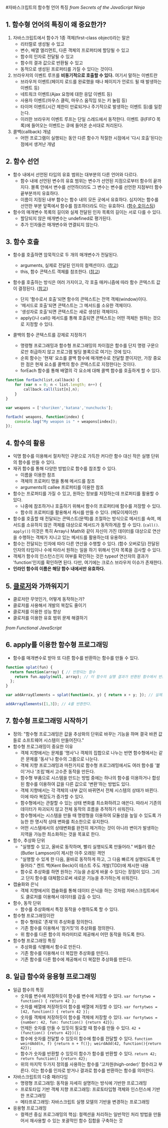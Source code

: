 #자바스크립트의 함수형 언어 특징
_from Secrets of the JavaScript Ninja_

## 1. 함수형 언어의 특징이 왜 중요한가?
1. 자바스크립트에서 함수가 1종 객체(first-class object)라는 말은
    - 리터럴로 생성될 수 있고
    - 변수, 배열 엘리먼트, 다른 객체의 프로퍼티에 할당될 수 있고
    - 함수의 인자로 전달될 수 있고
    - 함수의 결과 값으로 반환될 수 있고
    - 동적으로 생성된 프로퍼티를 가질 수 있다는 것이다.
2. 브라우저의 이벤트 루프를 **비동기적으로 호출할 수 있다.** 여기서 말하는 이벤트란
    - 브라우저 이벤트(페이지 로드를 완료했을 때나 페이지가 언로드 될 때 발생하는 이벤트 등)
    - 네트워크 이벤트(Ajax 요청에 대한 응답 이벤트 등)
    - 사용자 이벤트(마우스 클릭, 마우스 움직임 또는 키 눌림 등)
    - 타이머 이벤트(시간 제한이 만료되거나 주기적으로 발생하는 이벤트 등)를 일컫는다.
    - 이러한 브라우저 이벤트 루프는 단일 스레드에서 동작한다. 이벤트 큐(FIFO 목록)에 들어오는 이벤트는 큐에 들어온 순서대로 처리된다.
3. 콜백(callback) 개념
    - 어떤 프로그램이 실행되는 동안 다른 함수가 적절한 시점에서 '다시 호출'된다는 점에서 생겨난 개념


## 2. 함수 선언
- 함수 내에서 선언된 타입의 유효 범위는 대부분의 다른 언어와 다르다.
    - 함수 내에 선언된 변수의 유효 범위는 변수가 선언된 지점으로부터 함수의 끝까지다. 블록 안에서 변수를 선언하더라도 그 변수는 변수를 선언한 지점부터 함수 끝부분까지 유효하다.
    - 이름이 지정된 내부 함수는 함수 내의 모든 곳에서 유효하다. 심지어는 함수를 선언한 부분 앞쪽에서 함수를 참조하더라도 이는 유효하다. ([함수 호이스팅](http://til.wiki.dev/JavaScript/Function()#function_10-함수-호이스팅-function-hoistinghttp://til.wiki.dev/JavaScript/Function()#function_10-함수-호이스팅-function-hoisting))
- 함수의 매개변수 목록의 길이와 실제 전달된 인자 목록의 길이는 서로 다를 수 있다.
    - 할당되지 않은 매개변수는 undefined로 평가된다.
    - 추가 인자들은 매개변수와 연결되지 않는다.


## 3. 함수 호출
- 함수를 호출하면 암묵적으로 두 개의 매개변수가 전달된다.
    - arguments, 실제로 전달된 인자의 컬렉션이다. ([참고](http://til.wiki.dev/JavaScript/Function()#function_5-this와-argumentshttp://til.wiki.dev/JavaScript/Function()#function_5-this와-arguments))
    - this, 함수 콘텍스트 객체를 참조한다. ([참고](http://til.wiki.dev/JavaScript/this-keywordhttp://til.wiki.dev/JavaScript/this-keyword))
- 함수를 호출하는 방식은 여러 가지이고, 각 호출 매커니즘에 따라 함수 콘텍스트 값이 결정된다. ([참고](http://til.wiki.dev/JavaScript/Function()#function_6-함수의-정의와-호출http://til.wiki.dev/JavaScript/Function()#function_6-함수의-정의와-호출))
    - 단지 '함수로서 호출'되면 함수의 콘텍스트는 전역 객체(window)이다.
    - '메서드로 호출'되면 콘텍스트는 그 메서드를 소유한 객체이다.
    - '생성자로 호출'되면 콘텍스트는 새로 생성된 객체이다.
    - apply()나 call() 메서드를 통해 호출되면 콘텍스트는 어떤 객체든 원하는 것으로 지정할 수 있다.

- 콜백의 함수 콘텍스트를 강제로 지정하기
    - 명령형 프로그래밍과 함수형 프로그래밍의 차이점은 함수를 단지  명령 구문으로만 취급하지 않고 프로그램 빌딩 블록으로 여기는 것에 있다.
    - 순회 함수는 '현재' 요소를 콜백 함수에 매개변수로 전달할 뿐이지만, 가장 중요한 점은 현재 요소를 콜백의 함수 콘텍스트로 지정한다는 것이다.
    - forEach 함수를 통해 배열의 각 요소에 대해 콜백 함수를 호출하게 할 수 있다.
```javascript
function forEach(list,callback) {
    for (var n = 0; n < list.length; n++) {
        callback.call(list[n],n);
    }
}

var weapons = ['shuriken','katana','nunchucks'];

forEach( weapons, function(index) {
    console.log("My weapon is " + weapons[index]);
});
```


## 4. 함수의 활용
- 익명 함수를 이용해서 절차적인 구문으로 가득찬 커다란 함수 대신 작은 실행 단위의 함수를 만들 수 있다.
- 재귀 함수를 통해 다양한 방법으로 함수를 참조할 수 있다.
    - 이름을 이용한 참조
    - 객체의 프로퍼티 명을 통해 메서드를 참조
    - arguments의 callee 프로퍼티를 이용한 참조
- 함수는 프로퍼티를 가질 수 있고, 원하는 정보를 저장하는데 프로퍼티를 활용할 수 있다.
    - 나중에 참조하거나 호출하기 위해서 함수의 프로퍼티에 함수를 저장할 수 있다.
    - 함수의 프로퍼티를 활용해서 캐시를 만들 수 있다. (메모이제이션)
- 함수를 호출할 때 전달되는 콘텍스트(문맥)를 조절하는 방식으로 메서드를 속여, 메서드를 소유하지 않은 객체를 대상으로 메서드가 동작하게끔 할 수 있다. (`call()`. `apply()`) 이것은 특히 Array나 Math와 같이 자신이 가진 데이터를 대상으로 연산을 수행하는 객체가 지니고 있는 메서드를 활용하는데 유용하다.
- 함수는 전달되는 인자에 따라 다른 연산을 수행할 수 있다. (함수 오버로딩) 전달된 인자의 타입이나 수에 따라서 원하는 일을 하기 위해서 인자 목록을 검사할 수 있다.
- 객체가 함수의 인스턴스인지 여부를 확인하는 것은 typeof 연산자의 결과가 'function'인지를 확인하면 된다. 다만, 여기에는 크로스 브라우저 이슈가 존재한다.
- **인라인 함수의 이름은 해당 함수 내에서만 유효하다.**


## 5. [클로저](http://til.wiki.dev/JavaScript/scope-and-closure#scope-and-closure_3-클로저-closure)와 가까워지기
- 클로저란 무엇인가, 어떻게 동작하는가?
- 클로저를 사용해서 개발의 복잡도 줄이기
- 클로저를 이용한 성능 향상
- 클로저를 이용한 유효 범위 문제 해결하기


_from Functional JavaScript_
## 6. apply를 이용한 함수형 프로그래밍
- 함수를 매개변수로 받아 또 다른 함수를 반환하는 함수를 만들 수 있다.

```javascript
function splat(fun) {
  return function(array) { // 반환되는 함수
    return fun.apply(null, array); // 이 함수의 실행 결과가 반환된 함수에서 반환되는 결과 값이다. 이 함수는 배열을 매개변수로 전달한다.
  };
}

var addArrayElements = splat(function(x, y) { return x + y; }); // 실제로 동작하는 함수는 여기에 있다.

addArrayElements([1,3]); // 4를 반환한다.
```


## 7. 함수형 프로그래밍 시작하기
- 정의: "함수형 프로그래밍은 값을 추상화의 단위로 바꾸는 기능을 하며 결국 바뀐 값들로 소프트웨어 시스템이 만들어진다."
- 함수형 프로그래밍이 중요한 이유
    - 객체 지향에서는 문제를 '명사'나 객체의 집합으로 나누는 반면 함수형에서는 같은 문제를 '동사'나 함수의 그룹으로 나눈다.
    - 객체 지향 프로그래밍과 마찬가지로 함수형 프로그래밍에서도 여러 함수를 '붙이'거나 '조립'해서 고수준 동작을 만든다.
    - 함수형 부품으로 시스템을 만드는 방법 중에는 하나의 함수를 이용하거나 합성된 함수를 이용하여 값을 다른 값으로 '변환'하는 방법도 있다.
    - 객체 지향에서는 각 객체의 내부 값이 바뀌면서 전체 시스템의 상태가 바뀐다. 이에 따라 복잡도가 증가할 수 있다.
    - 함수형에서는 관찰할 수 있는 상태 변화를 최소화하려고 애쓴다. 따라서 기존의 데이터가 파괴되지 않고 전체 동작의 흐름을 추적하기 쉬워진다.
    - 함수형에서는 시스템을 만들 때 명령형을 이용하여 모듈성을 높일 수 있도록 가능한 한 명시적 상태 변화를 최소한으로 유지한다.
    - 어떤 시스템에서의 상태변화를 완전히 제거하는 것이 아니라 변이가 발생하는 지역을 가능한 최소화하는 것을 목표로 한다.
- 함수, 추상화 단위
    - "실행할 수 있고, 올바로 동작하며, 빨리 실행되도록 만들어라." 버틀러 램슨(Butler Lampson)이 제시한 아주 오래된 격언
    - "실행할 수 있게 한 다음, 올바로 동작하게 하고, 그 다음 빠르게 실행되도록 만들어라." 켄트 백(Kent Beck)이 테스트 주도 개발(TDD)에 제시한 내용
    - 함수로 추상화를 하면 원하는 기능을 손쉽게 바꿀 수 있다는 장점이 있다. 그리고 단지 함수를 대체함으로써 새로운 기능을 추가하는게 쉬워진다.
- 캡슐화와 은닉
    - 객체 지향에서의 캡슐화를 통해 데이터 은닉을 하는 것처럼 자바스크립트에서도 클로저를 이용해서 데이터를 감출 수 있다.
- 함수, 동작 단위
    - 함수를 추상화해서 특정 동작을 수행하도록 할 수 있다.
- 함수형 프로그래밍이란
    - 함수 형태로 '존재'의 추상화를 정의한다.
    - 기존 함수를 이용해서 '참거짓'의 추상화를 정의한다.
    - 위 함수를  다른 함수의 파라미터로 제공해서 어떤 동작을 하도록 한다.
- 함수형 프로그래밍 특징
    - 추상화를 식별해서 함수로 만든다.
    - 기존 함수를 이용해서 더 복잡한 추상화를 만든다.
    - 기존 함수를 다른 함수에 제공해서 더 복잡한 추상화를 만든다.


## 8. 일급 함수와 응용형 프로그래밍
- 일급 함수의 특징
    - 숫자를 변수에 저장하듯이 함수를 변수에 저장할 수 있다. `var fortytwo = function() { return 42 };`
    - 숫자를 배열에 저장하듯이 함수를 배열에 저장할 수 있다. `var fortytwos = [42, function() { return 42 }];`
    - 숫자를 객체에 저장하듯이 함수를 객체에 저장할 수 있다. `var fortytwos = {number: 42, fun: function() {return 42}};`
    - 언제든 숫자를 만들 수 있듯이 필요할 때 함수를 만들 수 있다. `42 + (function() {return 42})();`
    - 함수에 숫자를 전달할 수 있듯이 함수에 함수를 전달할 수 있다. `function weirdAdd(n, f) {return n + f()}; weirdAdd(42, function(){return 42});`
    - 함수가 숫자를 반환할 수 있듯이 함수가 함수를 반환할 수 있다. `return 42; return function() {return 42};`
    - 위의 마지막 두가지 정의를 사용하는 함수를 '고차원(high-order)' 함수라고 부른다. 이는 함수를 인자로 받거나 결과로 함수를 반환하는 함수를 의미한다.
- 자바스크립트의 다중 패러다임
    - 명령형 프로그래밍: 동작을 자세히 설명하는 방식에 기반한 프로그래밍
    - 프로토타입 기반 객체 지향 프로그래밍: 프로토타입형 객체와 인스턴스에 기반한 프로그래밍
    - 메타프로그래밍: 자바스크립트 실행 모델의 기반을 변경하는 프로그래밍
- 응용형 프로그래밍
    - 컬렉션 중심 프로그래밍의 핵심: 컬렉션을 처리하는 일반적인 처리 방법을 만들어서 재사용할 수 있는 포괄적인 함수 집합을 구축하는 것
